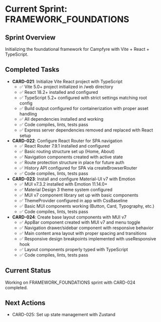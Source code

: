 # Current Sprint: FRAMEWORK_FOUNDATIONS

## Sprint Overview

Initializing the foundational framework for Campfyre with Vite + React + TypeScript.

## Completed Tasks

- **CARD-021**: Initialize Vite React project with TypeScript
  - ✅ Vite 5.0+ project initialized in /web directory
  - ✅ React 18.2+ installed and configured
  - ✅ TypeScript 5.2+ configured with strict settings matching root config
  - ✅ Build output configured for containerization with proper asset handling
  - ✅ All dependencies installed and working
  - ✅ Code compiles, lints, tests pass
  - ✅ Express server dependencies removed and replaced with React setup
- **CARD-022**: Configure React Router for SPA navigation
  - ✅ React Router 7.9.1 installed and configured
  - ✅ Basic routing structure set up (Home, About)
  - ✅ Navigation components created with active state
  - ✅ Route protection structure in place for future auth
  - ✅ History API configured for SPA via createBrowserRouter
  - ✅ Code compiles, lints, tests pass
- **CARD-023**: Install and configure Material-UI v7 with Emotion
  - ✅ MUI v7.3.2 installed with Emotion 11.14.0+
  - ✅ Material Design 3 theme system configured
  - ✅ MUI v7 component library set up with basic components
  - ✅ ThemeProvider configured in app with CssBaseline
  - ✅ Basic MUI components working (Button, Card, Typography, etc.)
  - ✅ Code compiles, lints, tests pass
- **CARD-024**: Create base layout components with MUI v7
  - ✅ AppBar component created with MUI v7 and menu toggle
  - ✅ Navigation drawer/sidebar component with responsive behavior
  - ✅ Main content area layout with proper spacing and transitions
  - ✅ Responsive design breakpoints implemented with useResponsive hook
  - ✅ Layout components properly typed with TypeScript
  - ✅ Code compiles, lints, tests pass

## Current Status

Working on FRAMEWORK_FOUNDATIONS sprint with CARD-024 completed.

## Next Actions

- CARD-025: Set up state management with Zustand

